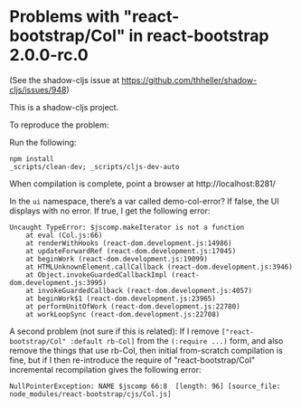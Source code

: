 # Problems with "react-bootstrap/Col" in react-bootstrap 2.0.0-rc.0

(See the shadow-cljs issue at https://github.com/thheller/shadow-cljs/issues/948)

This is a shadow-cljs project.

To reproduce the problem:

Run the following:

```
npm install
_scripts/clean-dev; _scripts/cljs-dev-auto
```

When compilation is complete, point a browser at http://localhost:8281/

In the `ui` namespace, there’s a var called demo-col-error? If false, the UI displays with no error. If true, I get the following error:

```
Uncaught TypeError: $jscomp.makeIterator is not a function
    at eval (Col.js:66)
    at renderWithHooks (react-dom.development.js:14986)
    at updateForwardRef (react-dom.development.js:17045)
    at beginWork (react-dom.development.js:19099)
    at HTMLUnknownElement.callCallback (react-dom.development.js:3946)
    at Object.invokeGuardedCallbackImpl (react-dom.development.js:3995)
    at invokeGuardedCallback (react-dom.development.js:4057)
    at beginWork$1 (react-dom.development.js:23965)
    at performUnitOfWork (react-dom.development.js:22780)
    at workLoopSync (react-dom.development.js:22708)
```

A second problem (not sure if this is related): If I remove `["react-bootstrap/Col" :default rb-Col]` from the `(:require ...)` form, and also remove the things that use rb-Col, then initial from-scratch compilation is fine, but if I then re-introduce the require of "react-bootstrap/Col" incremental recompilation gives the following error:

```
NullPointerException: NAME $jscomp 66:8  [length: 96] [source_file: node_modules/react-bootstrap/cjs/Col.js]
```

